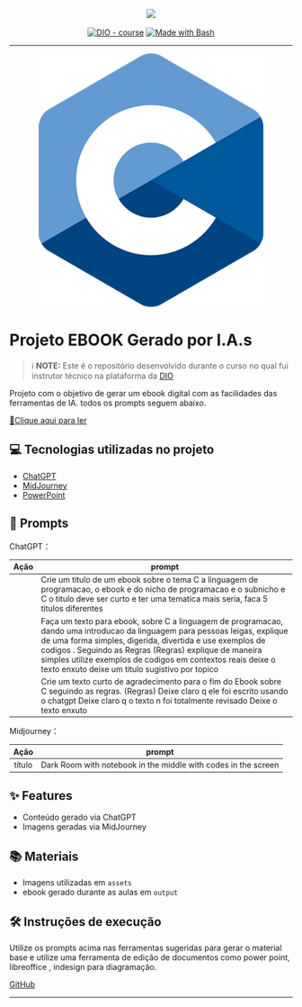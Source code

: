 <p align="center">
    <img width="100" src=".github/assets/banner.png">
</p>


<p align="center">
<a href="https://dio.me/"><img src="https://img.shields.io/badge/DIO-Course-28DA77?logo=youtube" alt="DIO - course"></a>
<a href="https://www.gnu.org/software/bash/" title="Go to Bash homepage"><img src="https://img.shields.io/badge/Prompt-Project-blue?logo=gnu-bash&amp;logoColor=white" alt="Made with Bash"></a></p>

-------


<p align="center">
<img 
    src="./assets/C_Logo.png"
    width="400"  
/>
</p>

# Projeto EBOOK Gerado por I.A.s


 > ℹ️ **NOTE:** Este é o repositório desenvolvido durante o curso no qual fui instrutor técnico na plataforma da [DIO](https://dio.me)

Projeto com o objetivo de gerar um ebook digital com as facilidades das ferramentas de IA. todos os prompts
seguem abaixo.

<a href="https://github.com/rickrocca/prompts-recipe-to-create-a-ebook/blob/main/output/Ebook%20C.pdf" title="View PDF now"> 📕Clique aqui para ler</a>

## 💻 Tecnologias utilizadas no projeto

- [ChatGPT](https://chat.openai.com/) 
- [MidJourney](https://www.midjourney.com/app/)
- [PowerPoint](https://www.microsoft.com/en/microsoft-365/powerpoint)

## 🧠 Prompts


ChatGPT：

|   Ação   | prompt                                                                                                                                                                                                                                                                         |
| :------: | ------------------------------------------------------------------------------------------------------------------------------------------------------------------------------------------------------------------------------------------------------------------------------ |
|    | Crie um titulo de um ebook sobre o tema C a linguagem de programacao, o ebook e do nicho de programacao e o subnicho e C o titulo deve ser curto e ter uma tematica mais seria, faca 5 titulos diferentes                                                       |
|  | Faça um texto para ebook, sobre C a linguagem de programacao, dando uma introducao da linguagem para pessoas leigas, explique de uma forma simples, digerida, divertida e use exemplos de codigos . Seguindo as Regras (Regras) explique de maneira simples utilize exemplos de codigos em contextos reais deixe o texto enxuto deixe um titulo sugistivo por topico
|  | Crie um texto curto de agradecimento para o fim do Ebook sobre C seguindo as regras. (Regras) Deixe claro q ele foi escrito usando o chatgpt Deixe claro q o texto n foi totalmente revisado Deixe o texto enxuto |


Midjourney：

|  Ação  | prompt                                                                                 |
| :----: | -------------------------------------------------------------------------------------- |
| título |  Dark Room with notebook in the middle with codes in the screen |

## ✨ Features

- Conteúdo gerado via ChatGPT
- Imagens geradas via MidJourney

## 📚 Materiais

- Imagens utilizadas em `assets`
- ebook gerado durante as aulas em `output`

## 🛠️ Instruções de execução

Utilize os prompts acima nas ferramentas sugeridas para gerar o material base e utilize uma ferramenta de edição de documentos como power point, libreoffice , indesign para diagramação.


<p>
    <a href="https://github.com/rickrocca">
    GitHub</a>
   
</p>

---
